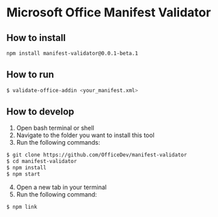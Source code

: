 # Microsoft Office Manifest Validator

## How to install
```bash
npm install manifest-validator@0.0.1-beta.1
```

## How to run
```bash
$ validate-office-addin <your_manifest.xml>
```

## How to develop
1. Open bash terminal or shell
2. Navigate to the folder you want to install this tool
3. Run the following commands:

```bash
$ git clone https://github.com/OfficeDev/manifest-validator
$ cd manifest-validator
$ npm install
$ npm start
```

4. Open a new tab in your terminal
5. Run the following command:

```bash
$ npm link
```
